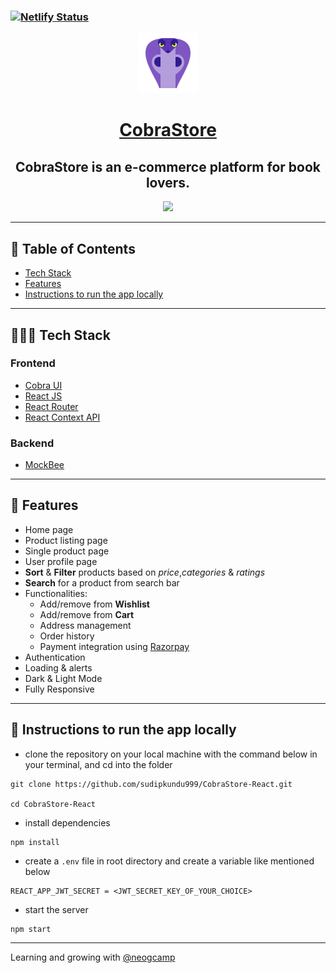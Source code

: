 ### [![Netlify Status](https://api.netlify.com/api/v1/badges/bf1d2919-80af-4853-aeae-9c73956a1ff1/deploy-status)](https://app.netlify.com/sites/cobra-store/deploys)

<div align="center">

<img alt="logo" src="public\images\logo.png" />

# [CobraStore](https://cobra-store.netlify.app/)

## CobraStore is an e-commerce platform for book lovers.

![](./showcase.gif)

</div>

---

## 📕 Table of Contents

- [Tech Stack](#-tech-stack)
- [Features](#-features)
- [Instructions to run the app locally](#-instructions-to-run-the-app-locally)

---

## 👨🏻‍💻 Tech Stack

### Frontend

- [Cobra UI](https://cobra-ui.netlify.app/)
- [React JS](https://reactjs.org/)
- [React Router](https://reactrouter.com/)
- [React Context API](https://reactjs.org/docs/context.html)

### Backend

- [MockBee](https://mockbee.netlify.app/)

---

## 🚀 Features

- Home page
- Product listing page
- Single product page
- User profile page
- **Sort** & **Filter** products based on _price_,_categories_ & _ratings_
- **Search** for a product from search bar
- Functionalities:
  - Add/remove from **Wishlist**
  - Add/remove from **Cart**
  - Address management
  - Order history
  - Payment integration using [Razorpay](https://razorpay.com/)
- Authentication
- Loading & alerts
- Dark & Light Mode
- Fully Responsive

---

## 🔌 Instructions to run the app locally

- clone the repository on your local machine with the command below in your terminal, and cd into the folder

```
git clone https://github.com/sudipkundu999/CobraStore-React.git

cd CobraStore-React
```

- install dependencies

```
npm install
```

- create a `.env` file in root directory and create a variable like mentioned below

```
REACT_APP_JWT_SECRET = <JWT_SECRET_KEY_OF_YOUR_CHOICE>
```

- start the server

```
npm start
```

---

Learning and growing with [@neogcamp](https://github.com/neogcamp)
